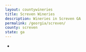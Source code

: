 ```yaml
---
layout: countywineries
title: Screven Wineries
description: Wineries in Screven GA
permalink: /georgia/screven/
county: screven
state: ga
---
```

-
